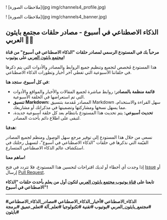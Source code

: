 ! [ملاحظات الصورة](jpg img/channels4_profile.jpg)

! [ملاحظات الصورة](jpg img/channels4_banner.jpg)


## الذكاء الاصطناعي في أسبوع - مصادر حلقات مجتمع بايثون العربي 🤖📰

**مرحباً بك في المستودع الرسمي لمصادر حلقات "الذكاء الاصطناعي في أسبوع" من قناة [مجتمع بايثون العربي](https://www.youtube.com/@PythonArab) على يوتيوب!**

هذا المستودع مُخصص لتجميع وتنظيم جميع الروابط والمصادر والأدوات التي يتم ذكرها في حلقاتنا الأسبوعية التي تغطي آخر أخبار وتطورات الذكاء الاصطناعي.

**في كل أسبوع، ستجد هنا:**

* **قائمة منظمة بالمصادر:** روابط مباشرة لجميع المقالات والأخبار والمواقع والأدوات التي تم استعراضها في الحلقة الأسبوعية.
* **تنسيق Markdown:** المصادر مُقدمة بتنسيق Markdown سهل القراءة والاستخدام، مما يسهل نسخها ومشاركتها وتضمينها في مذكراتك أو مشاريعك.
* **تحديث أسبوعي:** يتم تحديث هذا المستودع بانتظام بعد كل حلقة أسبوعية جديدة، لتبقى على اطلاع دائم بأحدث المصادر.

**هدفنا:**

نسعى من خلال هذا المستودع إلى توفير مرجع سهل الوصول ومنظم لجميع المصادر القيّمة التي نذكرها في حلقات "الذكاء الاصطناعي في أسبوع"، لتسهيل رحلتك في استكشاف عالم الذكاء الاصطناعي المتسارع.

**ساهم معنا!**

إذا وجدت أي أخطاء أو لديك اقتراحات لتحسين هذا المستودع، فلا تتردد في فتح [Issue](https://github.com/Pythonation/ai-in-a-week/issues) أو إرسال [Pull Request](https://github.com/Pythonation/ai-in-a-week/pulls).

**تابعنا على [قناة يوتيوب مجتمع بايثون العربي](https://www.youtube.com/@PythonArab) لتكون أول من يعلم بأحدث حلقات "الذكاء الاصطناعي في أسبوع"!**

---
**#الذكاء_الاصطناعي #أخبار_الذكاء_الاصطناعي #مصادر_الذكاء_الاصطناعي #مجتمع_بايثون_العربي #يوتيوب #تقنية #تكنولوجيا #تعلم_آلة #تعلم_عميق #برمجة #بايثون**
